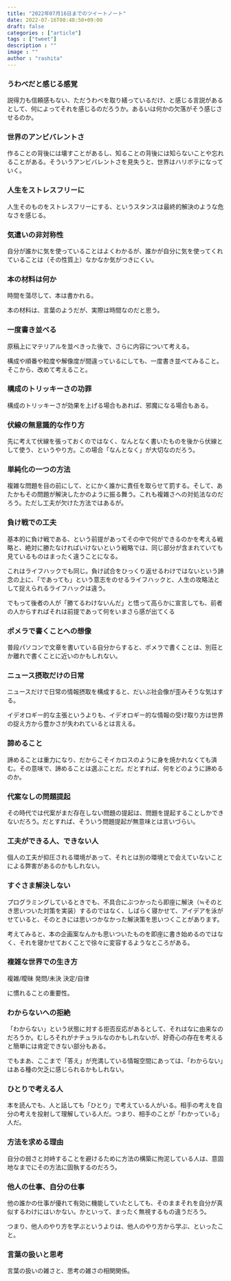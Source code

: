 ```yaml
---
title: "2022年07月16日までのツイートノート"
date: 2022-07-16T08:48:50+09:00
draft: false
categories : ["article"]
tags : ["tweet"]
description : ""
image : ""
author : "rashita"
---
```


### うわべだと感じる感覚

説得力も信頼感もない、ただうわべを取り繕っているだけ、と感じる言説があるとして、何によってそれを感じるのだろうか。あるいは何かの欠落がそう感じさせるのか。

### 世界のアンビバレントさ

作ることの背後には壊すことがあるし、知ることの背後には知らないことや忘れることがある。そういうアンビバレントさを見失うと、世界はハリボテになっていく。

### 人生をストレスフリーに

人生そのものをストレスフリーにする、というスタンスは最終的解決のような危なさを感じる。

### 気遣いの非対称性

自分が誰かに気を使っていることはよくわかるが、誰かが自分に気を使ってくれていることは（その性質上）なかなか気がつきにくい。

### 本の材料は何か

時間を蕩尽して、本は書かれる。

本の材料は、言葉のようだが、実際は時間なのだと思う。

### 一度書き並べる

原稿上にマテリアルを並べきった後で、さらに内容について考える。

構成や順番や粒度や解像度が間違っているにしても、一度書き並べてみること。そこから、改めて考えること。

### 構成のトリッキーさの功罪

構成のトリッキーさが効果を上げる場合もあれば、邪魔になる場合もある。

### 伏線の無意識的な作り方

先に考えて伏線を張っておくのではなく、なんとなく書いたものを後から伏線として使う、というやり方。この場合「なんとなく」が大切なのだろう。

### 単純化の一つの方法

複雑な問題を目の前にして、とにかく誰かに責任を取らせて罰する。そして、あたかもその問題が解決したかのように振る舞う。これも複雑さへの対処法なのだろう。ただし工夫が欠けた方法ではあるが。

### 負け戦での工夫

基本的に負け戦である、という前提があってその中で何ができるのかを考える戦略と、絶対に勝たなければいけないという戦略では、同じ部分が含まれていても見ているものはまったく違うことになる。

これはライフハックでも同じ。負け試合をひっくり返せるわけではないという諦念の上に、「であっても」という意志をのせるライフハックと、人生の攻略法として捉えられるライフハックは違う。

でもって後者の人が「勝てるわけないんだ」と悟って高らかに宣言しても、前者の人からすればそれは前提であって何をいまさら感が出てくる

### ポメラで書くことへの想像

普段パソコンで文章を書いている自分からすると、ポメラで書くことは、別荘とか離れで書くことに近いのかもしれない。

### ニュース摂取だけの日常

ニュースだけで日常の情報摂取を構成すると、だいぶ社会像が歪みそうな気はする。

イデオロギー的な主張というよりも、イデオロギー的な情報の受け取り方は世界の捉え方から豊かさが失われているとは言える。

### 諦めること

諦めることは重力になり、だからこそイカロスのように身を焼かれなくても済む。その意味で、諦めることは選ぶことだ。だとすれば、何をどのように諦めるのか。

### 代案なしの問題提起

その時代では代案がまだ存在しない問題の提起は、問題を提起することしかできないだろう。だとすれば、そういう問題提起が無意味とは言いづらい。

### 工夫ができる人、できない人

個人の工夫が抑圧される環境があって、それとは別の環境とで会えていないことによる弊害があるのかもしれない。

### すぐさま解決しない

プログラミングしているときでも、不具合にぶつかったら即座に解決（≒そのとき思いついた対策を実装）するのではなく、しばらく寝かせて、アイデアを泳がせていると、そのときには思いつかなかった解決策を思いつくことがあります。

考えてみると、本の企画案なんかも思いついたものを即座に書き始めるのではなく、それを寝かせておくことで徐々に変容するようなところがある。

### 複雑な世界での生き方

複雑/曖昧
発問/未決
決定/自律

に慣れることの重要性。

### わからないへの拒絶

「わからない」という状態に対する拒否反応があるとして、それはなに由来なのだろうか。むしろそれがナチュラルなのかもしれないが、好奇心の存在を考えると簡単には肯定できない部分もある。

でもまあ、ここまで「答え」が充満している情報空間にあっては、「わからない」はある種の欠乏に感じられるかもしれない。

### ひとりで考える人

本を読んでも、人と話しても「ひとり」で考えている人がいる。相手の考えを自分の考えを投射して理解している人だ。つまり、相手のことが「わかっている」人だ。

### 方法を求める理由

自分の弱さと対峙することを避けるために方法の構築に拘泥している人は、意固地なまでにその方法に固執するのだろう。

### 他人の仕事、自分の仕事

他の誰かの仕事が優れて有効に機能していたとしても、そのままそれを自分が真似するわけにはいかない。かといって、まったく無視するもの違うだろう。

つまり、他人のやり方を学ぶというよりは、他人のやり方から学ぶ、といったこと。

### 言葉の扱いと思考

言葉の扱いの雑さと、思考の雑さの相関関係。